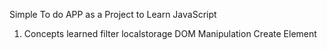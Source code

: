 Simple To do APP as a Project to Learn JavaScript
1. Concepts learned
filter
localstorage
DOM Manipulation
Create Element
